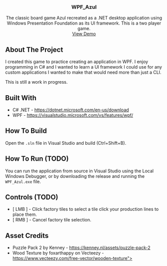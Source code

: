 <h3 align="center">WPF_Azul</h3>

  <p align="center">
    The classic board game Azul recreated as a .NET desktop application using Windows Presentation Foundation as its UI framework. This is a two player game.
    <br />
    <a href="https://turtleteagames.com/projects/wpf-azul">View Demo</a>
  </p>
</div>

## About The Project
I created this game to practice creating an application in WPF. I enjoy programming in C# and I wanted to learn a UI framework I could use for any custom applications I wanted to make that would need more than just a CLI.

This is still a work in progress.

## Built With

- C# .NET - https://dotnet.microsoft.com/en-us/download
- WPF - https://visualstudio.microsoft.com/vs/features/wpf/

## How To Build

Open the `.sln` file in Visual Studio and build (Ctrl+Shift+B).


## How To Run (TODO)

You can run the application from source in Visual Studio using the Local Windows Debugger, or by downloading the release and running the `WPF_Azul.exe` file.

## Controls (TODO)
- [ LMB ]  - Click factory tiles to select a tile click your production lines to place them.
- [ RMB ] - Cancel factory tile selection.

## Asset Credits

- Puzzle Pack 2 by Kenney - https://kenney.nl/assets/puzzle-pack-2
- Wood Texture by foxarthappy on Vecteezy - https://www.vecteezy.com/free-vector/wooden-texture">